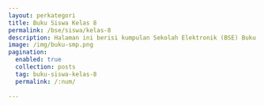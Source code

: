 ```yaml
---
layout: perkategori
title: Buku Siswa Kelas 8
permalink: /bse/siswa/kelas-8
description: Halaman ini berisi kumpulan Sekolah Elektronik (BSE) Buku Siswa Satuan Pendidikan SMP Kelas 8.
image: /img/buku-smp.png
pagination: 
  enabled: true
  collection: posts
  tag: buku-siswa-kelas-8
  permalink: /:num/
  
---
```


